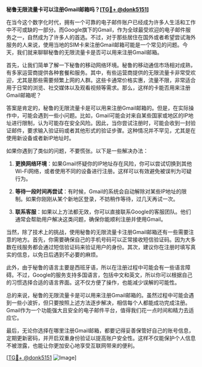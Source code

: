 **秘鲁无限流量卡可以注册Gmail邮箱吗？[[TG💪+ @donk5151](https://t.me/s/donk5151)]**

在当今这个数字化时代，拥有一个可靠的电子邮件账户已经成为许多人生活和工作中不可或缺的一部分。而Google旗下的Gmail，作为全球最受欢迎的电子邮件服务之一，自然成为了许多人的首选。不过，对于那些居住在国外或者希望尝试海外服务的人来说，使用当地的SIM卡来注册Gmail邮箱可能是一个常见的问题。今天，我们就来聊聊秘鲁的无限流量卡是否可以用来注册Gmail邮箱。

首先，让我们简单了解一下秘鲁的移动网络环境。秘鲁的移动通信市场相对成熟，有多家运营商提供各种套餐和服务。其中，有些运营商提供的无限流量卡非常受欢迎，尤其是那些需要频繁上网的人群。这些卡通常价格实惠，流量不限，非常适合用于日常的浏览、社交媒体以及观看视频等需求。那么，这样的卡能否用来注册Gmail邮箱呢？

答案是肯定的，秘鲁的无限流量卡是可以用来注册Gmail邮箱的。但是，在实际操作中，可能会遇到一些小问题。比如，Gmail可能会对来自某些国家或地区的IP地址进行限制，认为可能存在安全风险。因此，当你尝试注册时，可能会收到一封验证邮件，要求输入验证码或者其他形式的验证步骤。这种情况并不罕见，尤其是在使用新设备或者新IP地址时。

如果你遇到了类似的问题，不要慌张。以下是一些解决办法：

1. **更换网络环境**：如果Gmail怀疑你的IP地址存在风险，你可以尝试切换到其他Wi-Fi网络，或者使用不同的设备进行注册。这样可以有效避免被误判为可疑行为。

2. **等待一段时间再尝试**：有时候，Gmail的系统会自动解除对某些IP地址的限制。如果你刚刚从某个新地区登录，不妨稍作等待，过几天再试一次。

3. **联系客服**：如果以上方法都无效，你可以直接联系Google的客服团队。他们通常会帮助用户解决这类问题，确保你能顺利注册并使用Gmail。

当然，除了技术上的挑战，使用秘鲁的无限流量卡注册Gmail邮箱还有一些需要注意的地方。首先，你需要确保自己的手机号码可以正常接收短信验证码。因为大多数在线服务都会通过短信验证码来验证用户的身份。其次，建议你在注册时填写真实的信息，以免日后遇到不必要的麻烦。

此外，由于秘鲁的语言主要是西班牙语，所以在注册过程中可能会有一些语言障碍。不过，Google的服务支持多国语言，包括中文和英文，所以你可以根据自己的习惯选择合适的语言界面。这不仅方便了操作，也能减少误解的可能性。

总的来说，秘鲁的无限流量卡是可以用来注册Gmail邮箱的。虽然过程中可能会遇到一些小波折，但只要按照上述方法逐步解决，相信每个人都能成功完成注册。Gmail作为一个功能强大且安全的电子邮件平台，值得我们花一点时间和精力去适应它。

最后，无论你选择在哪里注册Gmail邮箱，都要记得妥善保管好自己的账号信息，定期更新密码，并开启双重身份验证以提高账户安全性。这样不仅能保护个人信息不被泄露，也能让你更加安心地享受互联网带来的便利。

[[TG💪+ @donk5151](https://t.me/s/donk5151) ![Image](https://i.postimg.cc/rwNCRYN7/Snipaste-2025-04-30-17-27-05.png)]